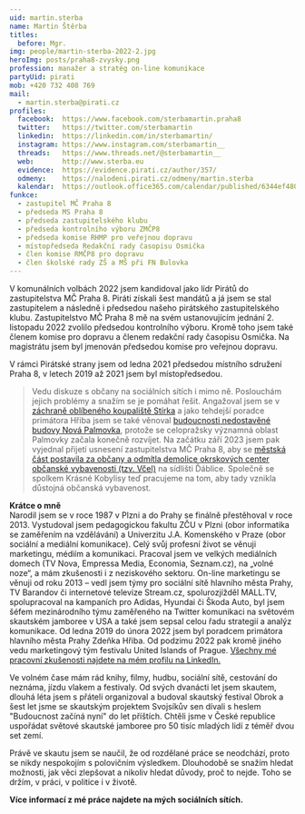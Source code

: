 ```yaml
---
uid: martin.sterba
name: Martin Štěrba
titles:
  before: Mgr.
img: people/martin-sterba-2022-2.jpg
heroImg: posts/praha8-zvysky.png
profession: manažer a stratég on-line komunikace
partyUid: pirati
mob: +420 732 408 769
mail:
  - martin.sterba@pirati.cz
profiles:
  facebook:  https://www.facebook.com/sterbamartin.praha8
  twitter:   https://twitter.com/sterbamartin
  linkedin:  https://linkedin.com/in/sterbamartin/
  instagram: https://www.instagram.com/sterbamartin__
  threads:   https://www.threads.net/@sterbamartin__
  web:       http://www.sterba.eu
  evidence:  https://evidence.pirati.cz/author/357/
  odmeny:    https://nalodeni.pirati.cz/odmeny/martin.sterba
  kalendar:  https://outlook.office365.com/calendar/published/6344ef480955484988e621ec1e641e9b@praha8.cz/512551528c9b4dfc9e8a048dbbb8f76a10339014100241533638/calendar.html
funkce:
  - zastupitel MČ Praha 8
  - předseda MS Praha 8
  - předseda zastupitelského klubu
  - předseda kontrolního výboru ZMČP8
  - předseda komise RHMP pro veřejnou dopravu 
  - místopředseda Redakční rady časopisu Osmička
  - člen komise RMČP8 pro dopravu
  - člen školské rady ZŠ a MŠ při FN Bulovka
---
```


V komunálních volbách 2022 jsem kandidoval jako lídr Pirátů do zastupitelstva MČ Praha 8. Piráti získali šest mandátů a já jsem se stal zastupitelem a následně i předsedou našeho pirátského zastupitelského klubu. Zastupitelstvo MČ Praha 8 mě na svém ustanovujícím jednání 2. listopadu 2022 zvolilo předsedou kontrolního výboru. Kromě toho jsem také členem komise pro dopravu a členem redakční rady časopisu Osmička. Na magistrátu jsem byl jmenován předsedou komise pro veřejnou dopravu.

V rámci Pirátské strany jsem od ledna 2021 předsedou místního sdružení Praha 8, v letech 2019 až 2021 jsem byl místopředsedou. 

>Vedu diskuze s občany na sociálních sítích i mimo ně. Poslouchám jejich problémy a snažím se je pomáhat řešit. Angažoval jsem se v [záchraně oblíbeného koupaliště Stírka](https://praha8.pirati.cz/aktuality/stitky/koupaliste-stirka/) a jako tehdejší poradce primátora Hřiba jsem se také věnoval [budoucnosti nedostavěné budovy Nová Palmovka](https://praha8.pirati.cz/aktuality/stitky/nova-palmovka/), protože se celopražsky významná oblast Palmovky začala konečně rozvíjet. Na začátku září 2023 jsem pak vyjednal přijetí usnesení zastupitelstva MČ Praha 8, aby se [městská část postavila za občany a odmítla demolice okrskových center občanské vybavenosti (tzv. Včel)](https://praha8.pirati.cz/aktuality/zastupitelstvo-prahy8-odmita-demolici-vcel.html) na sídlišti Ďáblice. Společně se spolkem Krásné Kobylisy teď pracujeme na tom, aby tady vznikla důstojná občanská vybavenost. 


**Krátce o mně**<br/>
Narodil jsem se v roce 1987 v Plzni a do Prahy se finálně přestěhoval v roce 2013. Vystudoval jsem pedagogickou fakultu ZČU v Plzni (obor informatika se zaměřením na vzdělávání) a Univerzitu J.A. Komenského v Praze (obor sociální a mediální komunikace). Celý svůj profesní život se věnuji marketingu, médiím a komunikaci. Pracoval jsem ve velkých mediálních domech (TV Nova, Empressa Media, Economia, Seznam.cz), na „volné noze“, a mám zkušenosti i z neziskového sektoru. On-line marketingu se věnuji od roku 2013 – vedl jsem týmy pro sociální sítě hlavního města Prahy, TV Barandov či internetové televize Stream.cz, spolurozjížděl MALL.TV, spolupracoval na kampaních pro Adidas, Hyundai či Škoda Auto, byl jsem šéfem mezinárodního týmu zaměřeného na Twitter komunikaci na světovém skautském jamboree v USA a také jsem sepsal celou řadu strategií a analýz komunikace. Od ledna 2019 do února 2022 jsem byl poradcem primátora hlavního města Prahy Zdeňka Hřiba. Od podzimu 2022 pak kromě jiného vedu marketingový tým festivalu United Islands of Prague. [Všechny mé pracovní zkušenosti najdete na mém profilu na LinkedIn.](https://www.linkedin.com/in/sterbamartin)

Ve volném čase mám rád knihy, filmy, hudbu, sociální sítě, cestování do neznáma, jízdu vlakem a festivaly. Od svých dvanácti let jsem skautem, dlouhá léta jsem s přáteli organizoval a budoval skautský festival Obrok a šest let jsme se skautským projektem Svojsíkův sen dívali s heslem "Budoucnost začíná nyní" do let příštích. Chtěli jsme v České republice uspořádat světové skautské jamboree pro 50 tisíc mladých lidí z téměř dvou set zemí. 

Právě ve skautu jsem se naučil, že od rozdělané práce se neodchází, proto se nikdy nespokojím s polovičním výsledkem. Dlouhodobě se snažím hledat možnosti, jak věci zlepšovat a nikoliv hledat důvody, proč to nejde. Toho se držím, v práci, v politice i v životě.

**Více informací z mé práce najdete na mých sociálních sítích.**
